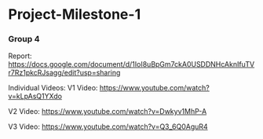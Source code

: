 # Project-Milestone-1
### Group 4
Report: https://docs.google.com/document/d/1IoI8uBpGm7ckA0USDDNHcAknIfuTVr7Rz1pkcRJsagg/edit?usp=sharing


Individual Videos:
V1 Video: https://www.youtube.com/watch?v=kLpAsQ1YXdo

V2 Video: https://www.youtube.com/watch?v=Dwkyv1MhP-A

V3 Video: https://www.youtube.com/watch?v=Q3_6Q0AguR4
